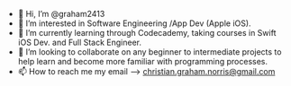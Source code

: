 - 👋 Hi, I’m @graham2413
- 👀 I’m interested in Software Engineering /App Dev (Apple iOS).
- 🌱 I’m currently learning through Codecademy, taking courses in Swift iOS Dev. and Full Stack Engineer.
- 💞️ I’m looking to collaborate on any beginner to intermediate projects to help learn and become more familiar with programming processes.
- 📫 How to reach me my email --> christian.graham.norris@gmail.com

<!---
graham2413/graham2413 is a ✨ special ✨ repository because its `README.md` (this file) appears on your GitHub profile.
You can click the Preview link to take a look at your changes.
--->
